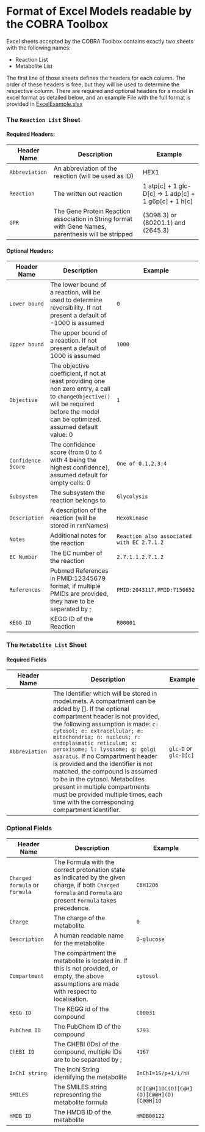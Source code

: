 # Format of Excel Models readable by the COBRA Toolbox

Excel sheets accepted by the COBRA Toolbox contains exactly two sheets with the following names: 
- Reaction List
- Metabolite List


The first line of those sheets defines the headers for each column. 
The order of these headers is free, but they will be used to determine the respective column.
There are required and optional headers for a model in excel format as detailed below, and 
an example File with the full format is provided in [ExcelExample.xlsx](../examples/ExcelExample.xlsx)

### The `Reaction List` Sheet
#### Required Headers:

| Header Name | Description | Example | 
| --- | --- | --- | 
| `Abbreviation` | An abbreviation of the reaction (will be used as ID) | HEX1 | 
| `Reaction` | The written out reaction | 1 atp[c] + 1 glc-D[c] -> 1 adp[c] + 1 g6p[c] + 1 h[c] |
| `GPR` | The Gene Protein Reaction association in String format with Gene Names, parenthesis will be stripped | (3098.3) or (80201.1) and (2645.3) |

#### Optional Headers:
| Header Name | Description | Example | 
| --- | --- | --- | 
| `Lower bound` | The lower bound of a reaction, will be used to determine reversibility. If not present a default of -1000 is assumed | `0` |
| `Upper bound` | The upper bound of a reaction. If not present a default of 1000 is assumed | `1000` |
| `Objective` | The objective coefficient, if not at least providing one non zero entry, a call to `changeObjective()` will be required before the model can be optimized. assumed default value: 0 | `1`|
| `Confidence Score` | The confidence score (from 0 to 4 with 4 being the highest confidence), assumed default for empty cells: 0 | `One of 0,1,2,3,4`
| `Subsystem` | The subsystem the reaction belongs to | `Glycolysis`
| `Description` | A description of the reaction (will be stored in rxnNames) | `Hexokinase`
| `Notes` | Additional notes for the reaction | `Reaction also associated with EC 2.7.1.2` 
| `EC Number` | The EC number of the reaction | `2.7.1.1,2.7.1.2`
| `References` | Pubmed References in PMID:12345679 format, if multiple PMIDs are provided, they have to be separated by ; | `PMID:2043117,PMID:7150652`
| `KEGG ID` | KEGG ID of the Reaction | `R00001`

### The `Metabolite List` Sheet
#### Required Fields
| Header Name | Description | Example | 
| --- | --- | --- | 
|`Abbreviation` | The Identifier which will be stored in model.mets. A compartment can be added by []. If the optional compartment header is not provided, the following assumption is made: `c: cytosol; e: extracellular; m: mitochondria; n: nucleus; r: endoplasmatic reticulum; x: peroxisome; l: lysosome; g: golgi aparatus`. If no Compartment header is provided and the identifier is not matched, the compound is assumed to be in the cytosol. Metabolites present in multiple compartments must be provided multiple times, each time with the corresponding compartment identifier. | `glc-D` or `glc-D[c]` |

### Optional Fields
| Header Name | Description | Example | 
| --- | --- | --- | 
| `Charged formula` or `Formula` | The Formula with the correct protonation state as indicated by the given charge, if both `Charged formula` and `Formula` are present `Formula` takes precedence. | `C6H12O6`
| `Charge` | The charge of the metabolite | `0`
| `Description` | A human readable name for the metabolite | `D-glucose`
| `Compartment` | The compartment the metabolite is located in. If this is not provided, or empty, the above assumptions are made with respect to localisation. | `cytosol`
| `KEGG ID` | The KEGG id of the compound| `C00031`
| `PubChem ID` | The PubChem ID of the compound | `5793`
| `ChEBI ID` | The CHEBI (IDs) of the compound, multiple IDs are to be separated by ; | `4167` |
| `InChI string` | The Inchi String identifying the metabolite | `InChI=1S/p+1/i/hH` |
| `SMILES` | The SMILES string representing the metabolite formula | `OC[C@H]1OC(O)[C@H](O)[C@@H](O)[C@@H]1O` |
| `HMDB ID` | The HMDB ID of the metabolite | `HMDB00122` |
